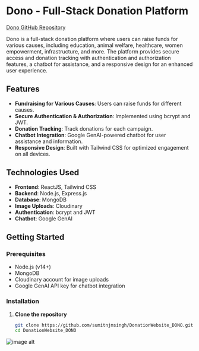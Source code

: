# Dono - Full-Stack Donation Platform

[Dono GitHub Repository](https://github.com/sumitnjmsingh/DonationWebsite_DONO.git)

Dono is a full-stack donation platform where users can raise funds for various causes, including education, animal welfare, healthcare, women empowerment, infrastructure, and more. The platform provides secure access and donation tracking with authentication and authorization features, a chatbot for assistance, and a responsive design for an enhanced user experience.

## Features

- **Fundraising for Various Causes**: Users can raise funds for different causes.
- **Secure Authentication & Authorization**: Implemented using bcrypt and JWT.
- **Donation Tracking**: Track donations for each campaign.
- **Chatbot Integration**: Google GenAI-powered chatbot for user assistance and information.
- **Responsive Design**: Built with Tailwind CSS for optimized engagement on all devices.

## Technologies Used

- **Frontend**: ReactJS, Tailwind CSS
- **Backend**: Node.js, Express.js
- **Database**: MongoDB
- **Image Uploads**: Cloudinary
- **Authentication**: bcrypt and JWT
- **Chatbot**: Google GenAI

## Getting Started

### Prerequisites

- Node.js (v14+)
- MongoDB
- Cloudinary account for image uploads
- Google GenAI API key for chatbot integration

### Installation

1. **Clone the repository**

   ```bash
   git clone https://github.com/sumitnjmsingh/DonationWebsite_DONO.git
   cd DonationWebsite_DONO
![image alt](https://github.com/sumitnjmsingh/DonationWebsite_DONO/blob/9779669b6ee3500ac3f0ff9b5553bc78e96d8162/InCollage_20241109_025138039.jpg)
